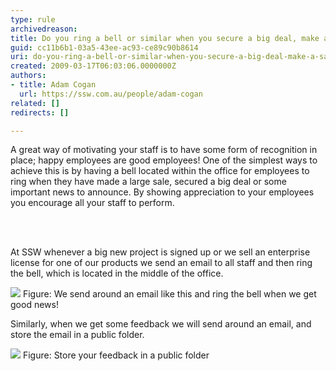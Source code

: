 ```yaml
---
type: rule
archivedreason: 
title: Do you ring a bell or similar when you secure a big deal, make a sale or get some great feedback?
guid: cc11b6b1-03a5-43ee-ac93-ce89c90b8614
uri: do-you-ring-a-bell-or-similar-when-you-secure-a-big-deal-make-a-sale-or-get-some-great-feedback
created: 2009-03-17T06:03:06.0000000Z
authors:
- title: Adam Cogan
  url: https://ssw.com.au/people/adam-cogan
related: []
redirects: []

---
```




  <p>A great way of motivating your staff is to have some form of recognition in place; happy employees are good employees! One of the simplest ways to achieve this is by having a bell located within the office for employees to ring when they have made a large sale, secured a big deal or some important news to announce. By showing appreciation to your employees you encourage all your staff to perform.</p>

<br><excerpt class='endintro'></excerpt><br>

  <p>At SSW whenever a big new project is signed up or we sell an enterprise license for one of our products we send an email to all staff and then ring the bell, which is located in the middle of the office.</p>
<img border="0" src="/Management/RulesToSuccessfulProjects/PublishingImages/GoodNewsEmail.gif" alt=" " style="border&#58;0px solid;" class="ms-rteCustom-ImageArea" /> <span class="ms-rteCustom-FigureGood">Figure&#58; We send around an email like this and ring the bell when we get good news! </span>
<p>Similarly, when we get some feedback we will send around an email, and store the email in a public folder.</p>
<img border="0" src="/Management/RulesToSuccessfulProjects/PublishingImages/Feedback.gif" alt=" " style="border&#58;0px solid;" class="ms-rteCustom-ImageArea" /> <span class="ms-rteCustom-FigureGood">Figure&#58; Store your feedback in a public folder</span>



